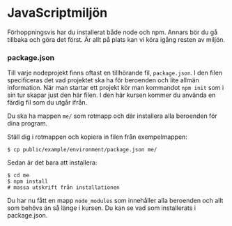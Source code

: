 # JavaScriptmiljön

Förhoppningsvis har du installerat både node och npm. Annars bör du gå tillbaka och göra det först. Är allt på plats kan vi köra igång resten av miljön.



### package.json

Till varje nodeprojekt finns oftast en tillhörande fil, `package.json`. I den filen specificeras det vad projektet ska ha för beroenden och lite allmän information. När man startar ett projekt kör man kommandot `npm init` som i sin tur skapar just den här filen. I den här kursen kommer du använda en färdig fil som du utgår ifrån.

Du ska ha mappen `me/` som rotmapp och där installera alla beroenden för dina program.

Ställ dig i rotmappen och kopiera in filen från exempelmappen:

```console
$ cp public/example/environment/package.json me/
```

Sedan är det bara att installera:

```console
$ cd me
$ npm install
# massa utskrift från installationen
```

Du har nu fått en mapp `node_modules` som innehåller alla beroenden och allt som behövs än så länge i kursen. Du kan se vad som installerats i package.json.
